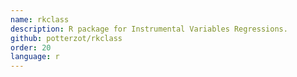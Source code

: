 ```yaml
---
name: rkclass
description: R package for Instrumental Variables Regressions.
github: potterzot/rkclass
order: 20
language: r
---
```

